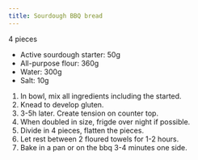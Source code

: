 ```yaml
---
title: Sourdough BBQ bread
---
```


4 pieces

- Active sourdough starter: 50g
- All-purpose flour:  360g
- Water: 300g
- Salt: 10g

1. In bowl, mix all ingredients including the started.
1. Knead to develop gluten.
1. 3-5h later. Create tension on counter top.
1. When doubled in size, frigde over night if possible.
1. Divide in 4 pieces, flatten the pieces.
1. Let rest between 2 floured towels for 1-2 hours.
1. Bake in a pan or on the bbq 3-4 minutes one side.
